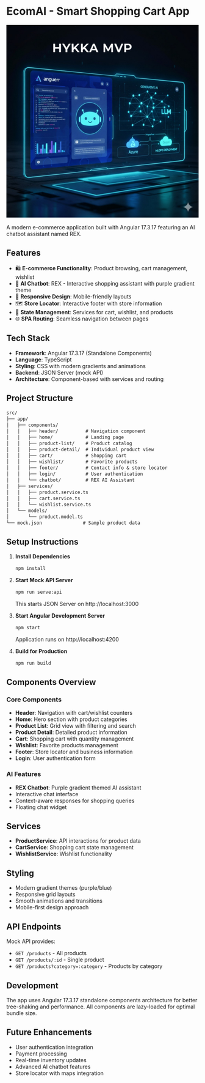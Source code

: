 # EcomAI - Smart Shopping Cart App

![Hykaa](Hykaa.jpeg)

A modern e-commerce application built with Angular 17.3.17 featuring an AI chatbot assistant named REX.

## Features

- 🛍️ **E-commerce Functionality**: Product browsing, cart management, wishlist
- 🤖 **AI Chatbot**: REX - Interactive shopping assistant with purple gradient theme
- 📱 **Responsive Design**: Mobile-friendly layouts
- 🗺️ **Store Locator**: Interactive footer with store information
- 🔄 **State Management**: Services for cart, wishlist, and products
- 🌐 **SPA Routing**: Seamless navigation between pages

## Tech Stack

- **Framework**: Angular 17.3.17 (Standalone Components)
- **Language**: TypeScript
- **Styling**: CSS with modern gradients and animations
- **Backend**: JSON Server (mock API)
- **Architecture**: Component-based with services and routing

## Project Structure

```
src/
├── app/
│   ├── components/
│   │   ├── header/          # Navigation component
│   │   ├── home/            # Landing page
│   │   ├── product-list/    # Product catalog
│   │   ├── product-detail/  # Individual product view
│   │   ├── cart/            # Shopping cart
│   │   ├── wishlist/        # Favorite products
│   │   ├── footer/          # Contact info & store locator
│   │   ├── login/           # User authentication
│   │   └── chatbot/         # REX AI Assistant
│   ├── services/
│   │   ├── product.service.ts
│   │   ├── cart.service.ts
│   │   └── wishlist.service.ts
│   └── models/
│       └── product.model.ts
└── mock.json               # Sample product data
```

## Setup Instructions

1. **Install Dependencies**
   ```bash
   npm install
   ```

2. **Start Mock API Server**
   ```bash
   npm run serve:api
   ```
   This starts JSON Server on http://localhost:3000

3. **Start Angular Development Server**
   ```bash
   npm start
   ```
   Application runs on http://localhost:4200

4. **Build for Production**
   ```bash
   npm run build
   ```

## Components Overview

### Core Components
- **Header**: Navigation with cart/wishlist counters
- **Home**: Hero section with product categories
- **Product List**: Grid view with filtering and search
- **Product Detail**: Detailed product information
- **Cart**: Shopping cart with quantity management
- **Wishlist**: Favorite products management
- **Footer**: Store locator and business information
- **Login**: User authentication form

### AI Features
- **REX Chatbot**: Purple gradient themed AI assistant
- Interactive chat interface
- Context-aware responses for shopping queries
- Floating chat widget

## Services

- **ProductService**: API interactions for product data
- **CartService**: Shopping cart state management
- **WishlistService**: Wishlist functionality

## Styling

- Modern gradient themes (purple/blue)
- Responsive grid layouts
- Smooth animations and transitions
- Mobile-first design approach

## API Endpoints

Mock API provides:
- `GET /products` - All products
- `GET /products/:id` - Single product
- `GET /products?category=:category` - Products by category

## Development

The app uses Angular 17.3.17 standalone components architecture for better tree-shaking and performance. All components are lazy-loaded for optimal bundle size.

## Future Enhancements

- User authentication integration
- Payment processing
- Real-time inventory updates
- Advanced AI chatbot features
- Store locator with maps integration
